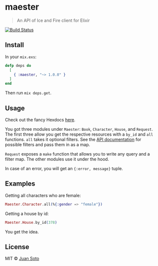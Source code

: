# maester

> An API of Ice and Fire client for Elixir

[![Build Status](https://travis-ci.org/sotojuan/maester.svg?branch=master)](https://travis-ci.org/sotojuan/maester)

## Install

In your `mix.exs`:

```elixir
defp deps do
  [
    { :maester, "~> 1.0.0" }
  ]
end
```

Then run `mix deps.get`.

## Usage

Check out the fancy Hexdocs [here](https://hexdocs.pm/maester/).

You got three modules under `Maester`: `Book`, `Character`, `House`, and `Request`. The first three allow you get the respective resources with a `by_id` and `all` functions. `all` takes it optional filters. See the [API documentation](https://anapioficeandfire.com/Documentation) for possible filters and pass them in as a map.

`Request` exposes a `make` function that allows you to write any query and a filter map. The other modules use it under the hood.

In case of an error, you will get an `{:error, message}` tuple.

## Examples

Getting all characters who are female:

```elixir
Maester.Character.all(%{:gender => "female"})
```

Getting a house by id:

```elixir
Maester.House.by_id(378)
```

You get the idea.

## License

MIT © [Juan Soto](http://juansoto.me)
